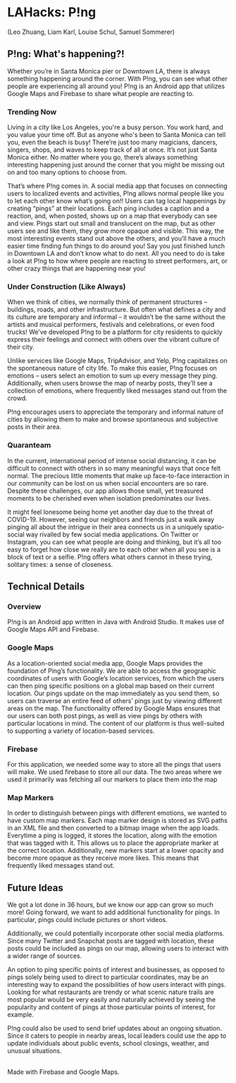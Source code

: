 # LAHacks: P!ng

(Leo Zhuang, Liam Karl, Louise Schul, Samuel Sommerer)

## P!ng: What's happening?!

Whether you’re in Santa Monica pier or Downtown LA, there is always something happening around the corner. With P!ng, you can see what other people are experiencing all around you! P!ng is an Android app that utilizes Google Maps and Firebase to share what people are reacting to. 

### Trending Now

Living in a city like Los Angeles, you're a busy person. You work hard, and you value your time off. But as anyone who's been to Santa Monica can tell you, even the beach is busy! There’re just too many magicians, dancers, singers, shops, and waves to keep track of all at once. It’s not just Santa Monica either. No matter where you go, there’s always something interesting happening just around the corner that you might be missing out on and too many options to choose from.

That’s where P!ng comes in. A social media app that focuses on connecting users to localized events and activities, P!ng allows normal people like you to let each other know what’s going on!! Users can tag local happenings by creating “pings” at their locations. Each ping includes a caption and a reaction, and, when posted, shows up on a map that everybody can see and view. Pings start out small and translucent on the map, but as other users see and like them, they grow more opaque and visible. This way, the most interesting events stand out above the others, and you’ll have a much easier time finding fun things to do around you! Say you just finished lunch in Downtown LA and don’t know what to do next. All you need to do is take a look at P!ng to how where people are reacting to street performers, art, or other crazy things that are happening near you!

### Under Construction (Like Always)

When we think of cities, we normally think of permanent structures – buildings, roads, and other infrastructure. But often what defines a city and its culture are temporary and informal – it wouldn’t be the same without the artists and musical performers, festivals and celebrations, or even food trucks! We’ve developed P!ng to be a platform for city residents to quickly express their feelings and connect with others over the vibrant culture of their city.

Unlike services like Google Maps, TripAdvisor, and Yelp, P!ng capitalizes on the spontaneous nature of city life. To make this easier, P!ng focuses on emotions – users select an emotion to sum up every message they ping. Additionally, when users browse the map of nearby posts, they’ll see a collection of emotions, where frequently liked messages stand out from the crowd. 

P!ng encourages users to appreciate the temporary and informal nature of cities by allowing them to make and browse spontaneous and subjective posts in their area.

### Quaranteam

In the current, international period of intense social distancing, it can be difficult to connect with others in so many meaningful ways that once felt normal. The precious little moments that make up face-to-face interaction in our community can be lost on us when social encounters are so rare. Despite these challenges, our app allows those small, yet treasured moments to be cherished even when isolation predominates our lives. 

It might feel lonesome being home yet another day due to the threat of COVID-19. However, seeing our neighbors and friends just a walk away pinging all about the intrigue in their area connects us in a uniquely spatio-social way rivalled by few social media applications. On Twitter or Instagram, you can see what people are doing and thinking, but it’s all too easy to forget how close we really are to each other when all you see is a block of text or a selfie. P!ng offers what others cannot in these trying, solitary times: a sense of closeness.

## Technical Details

### Overview

P!ng is an Android app written in Java with Android Studio. It makes use of Google Maps API and Firebase.

### Google Maps

As a location-oriented social media app, Google Maps provides the foundation of Ping’s functionality. We are able to access the geographic coordinates of users with Google’s location services, from which the users can then ping specific positions on a global map based on their current location. Our pings update on the map immediately as you send them, so users can traverse an entire feed of others’ pings just by viewing different areas on the map. The functionality offered by Google Maps ensures that our users can both post pings, as well as view pings by others with particular locations in mind. The content of our platform is thus well-suited to supporting a variety of location-based services.

### Firebase

For this application, we needed some way to store all the pings that users will make. We used firebase to store all our data. The two areas where we used it primarily was fetching all our markers to place them into the map

### Map Markers

In order to distinguish between pings with different emotions, we wanted to have custom map markers. Each map marker design is stored as SVG paths in an XML file and then converted to a bitmap image when the app loads. Everytime a ping is logged, it stores the location, along with the emotion that was tagged with it. This allows us to place the appropriate marker at the correct location. Additionally, new markers start at a lower opacity and become more opaque as they receive more likes. This means that frequently liked messages stand out.

## Future Ideas

We got a lot done in 36 hours, but we know our app can grow so much more! Going forward, we want to add additional functionality for pings. In particular, pings could include pictures or short videos.

Additionally, we could potentially incorporate other social media platforms. Since many Twitter and Snapchat posts are tagged with location, these posts could be included as pings on our map, allowing users to interact with a wider range of sources.

An option to ping specific points of interest and businesses, as opposed to pings solely being used to direct to particular coordinates, may be an interesting way to expand the possibilities of how users interact with pings. Looking for what restaurants are trendy or what scenic nature trails are most popular would be very easily and naturally achieved by seeing the popularity and content of pings at those particular points of interest, for example. 

P!ng could also be used to send brief updates about an ongoing situation. Since it caters to people in nearby areas, local leaders could use the app to update individuals about public events, school closings, weather, and unusual situations.

<br/>
Made with Firebase and Google Maps.
